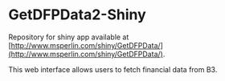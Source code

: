 # GetDFPData2-Shiny

Repository for shiny app available at [http://www.msperlin.com/shiny/GetDFPData/](http://www.msperlin.com/shiny/GetDFPData/).

This web interface allows users to fetch financial data from B3.